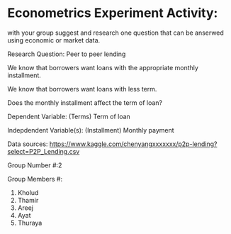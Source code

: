 


# Econometrics Experiment Activity:

with your group suggest and research one question that can be anserwed using economic or market data.

Research Question:
Peer to peer lending

We know that borrowers want loans with the appropriate monthly installment.

We know that borrowers want loans with less term.

Does the monthly installment affect the term of loan?

Dependent Variable:
(Terms) Term of loan

Indepdendent Variable(s):
(Installment) Monthly payment
    
Data sources:
https://www.kaggle.com/chenyangxxxxxxx/p2p-lending?select=P2P_Lending.csv
    
    
    
Group Number #:2
    
    
Group Members #:
1. Kholud
2. Thamir
3. Areej
4. Ayat
5. Thuraya
